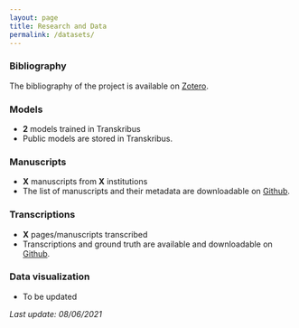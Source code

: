 ```yaml
---
layout: page
title: Research and Data
permalink: /datasets/
---
```


### Bibliography

The bibliography of the project is available on [Zotero](https://www.zotero.org/groups/2466765/paris_bible_project/library).



### Models

- **2** models trained in Transkribus
- Public models are stored in Transkribus.



### Manuscripts

- **X** manuscripts from **X** institutions
- The list of manuscripts and their metadata are downloadable on [Github](https://github.com/parisbible/mss).



### Transcriptions

- **X** pages/manuscripts transcribed
- Transcriptions and ground truth are available and downloadable on [Github](https://github.com/parisbible/transcriptions).



### Data visualization

- To be updated







*Last update: 08/06/2021*